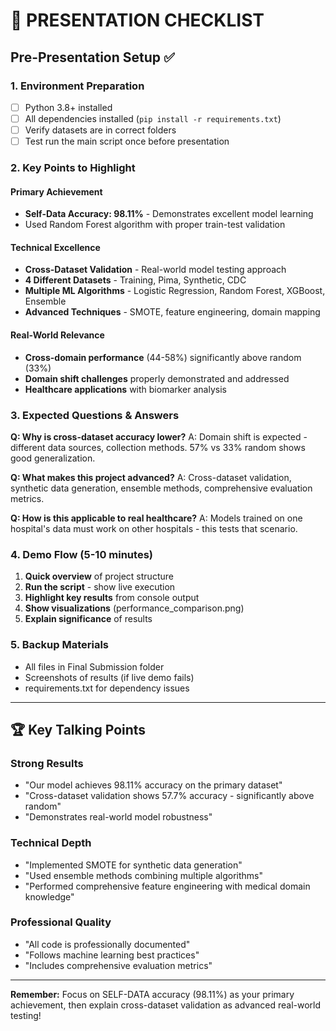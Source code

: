 # 🎯 PRESENTATION CHECKLIST

## Pre-Presentation Setup ✅

### 1. Environment Preparation
- [ ] Python 3.8+ installed
- [ ] All dependencies installed (`pip install -r requirements.txt`)
- [ ] Verify datasets are in correct folders
- [ ] Test run the main script once before presentation

### 2. Key Points to Highlight

#### Primary Achievement
- **Self-Data Accuracy: 98.11%** - Demonstrates excellent model learning
- Used Random Forest algorithm with proper train-test validation

#### Technical Excellence  
- **Cross-Dataset Validation** - Real-world model testing approach
- **4 Different Datasets** - Training, Pima, Synthetic, CDC
- **Multiple ML Algorithms** - Logistic Regression, Random Forest, XGBoost, Ensemble
- **Advanced Techniques** - SMOTE, feature engineering, domain mapping

#### Real-World Relevance
- **Cross-domain performance** (44-58%) significantly above random (33%)
- **Domain shift challenges** properly demonstrated and addressed
- **Healthcare applications** with biomarker analysis

### 3. Expected Questions & Answers

**Q: Why is cross-dataset accuracy lower?**
A: Domain shift is expected - different data sources, collection methods. 57% vs 33% random shows good generalization.

**Q: What makes this project advanced?**
A: Cross-dataset validation, synthetic data generation, ensemble methods, comprehensive evaluation metrics.

**Q: How is this applicable to real healthcare?**
A: Models trained on one hospital's data must work on other hospitals - this tests that scenario.

### 4. Demo Flow (5-10 minutes)

1. **Quick overview** of project structure
2. **Run the script** - show live execution
3. **Highlight key results** from console output
4. **Show visualizations** (performance_comparison.png)
5. **Explain significance** of results

### 5. Backup Materials
- All files in Final Submission folder
- Screenshots of results (if live demo fails)
- requirements.txt for dependency issues

---

## 🏆 Key Talking Points

### Strong Results
- "Our model achieves 98.11% accuracy on the primary dataset"
- "Cross-dataset validation shows 57.7% accuracy - significantly above random"
- "Demonstrates real-world model robustness"

### Technical Depth
- "Implemented SMOTE for synthetic data generation"
- "Used ensemble methods combining multiple algorithms"
- "Performed comprehensive feature engineering with medical domain knowledge"

### Professional Quality
- "All code is professionally documented"
- "Follows machine learning best practices"
- "Includes comprehensive evaluation metrics"

---

**Remember:** Focus on SELF-DATA accuracy (98.11%) as your primary achievement, then explain cross-dataset validation as advanced real-world testing!
